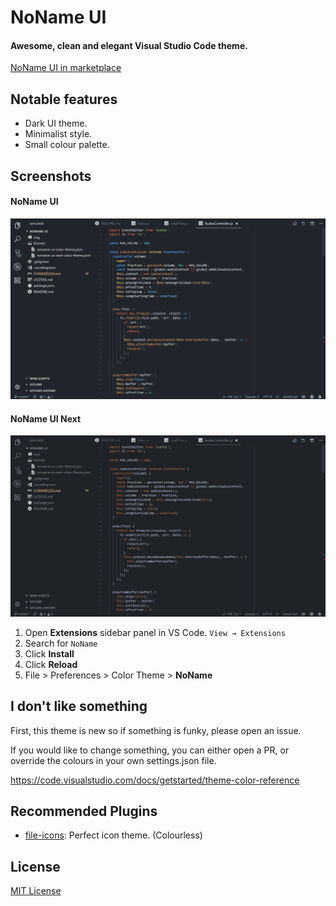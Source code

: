 # NoName UI

#### Awesome, clean and elegant Visual Studio Code theme.

[NoName UI in marketplace](https://marketplace.visualstudio.com/items?itemName=iseos.noname-ui)

## Notable features

* Dark UI theme.
* Minimalist style.
* Small colour palette.

## Screenshots

#### NoName UI

<img src="https://raw.githubusercontent.com/iseos/noname-ui/master/img/screen.png" width="900" alt="Screenshot">

#### NoName UI Next

<img src="https://raw.githubusercontent.com/iseos/noname-ui/master/img/screen-next.png" width="900" alt="Screenshot">

1. Open **Extensions** sidebar panel in VS Code. `View → Extensions`
1. Search for `NoName`
1. Click **Install**
1. Click **Reload**
1. File > Preferences > Color Theme > **NoName**

## I don't like something

First, this theme is new so if something is funky, please open an issue.

If you would like to change something, you can either open a PR, or override the colours in your own settings.json file.

https://code.visualstudio.com/docs/getstarted/theme-color-reference

## Recommended Plugins
* [file-icons](https://marketplace.visualstudio.com/items?itemName=file-icons.file-icons): Perfect icon theme. (Colourless)

## License

[MIT License](https://github.com/iseos/noname-ui/blob/master/LICENSE.md)